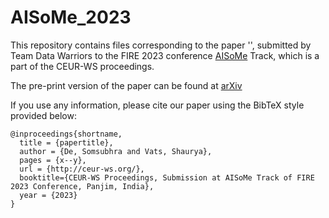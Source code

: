 # AISoMe_2023

This repository contains files corresponding to the paper '', submitted by Team Data Warriors to the FIRE 2023 conference [AISoMe](https://sites.google.com/view/aisome/aisome) Track, which is a part of the CEUR-WS proceedings.

The pre-print version of the paper can be found at [arXiv]()

If you use any information, please cite our paper using the BibTeX style provided below:
```
@inproceedings{shortname,
  title = {papertitle},
  author = {De, Somsubhra and Vats, Shaurya},
  pages = {x--y},
  url = {http://ceur-ws.org/},
  booktitle={CEUR-WS Proceedings, Submission at AISoMe Track of FIRE 2023 Conference, Panjim, India},
  year = {2023}
}
```
